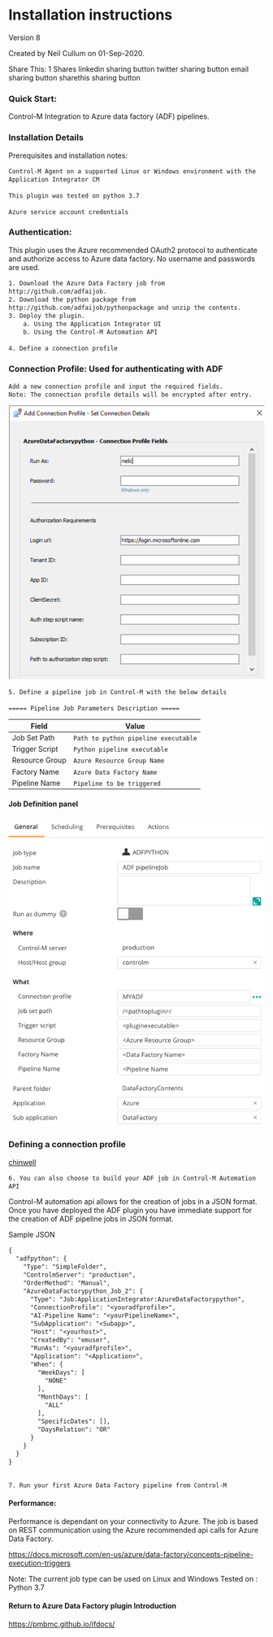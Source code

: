 # Installation instructions 
Version 8

Created by Neil Cullum on 01-Sep-2020.

Share This:
1
Shares
linkedin sharing button twitter sharing button email sharing button sharethis sharing button

 
### Quick Start:
Control-M Integration to Azure data factory (ADF) pipelines.
 
### Installation Details

Prerequisites and installation notes:
 
    Control-M Agent on a supported Linux or Windows environment with the Application Integrator CM

    This plugin was tested on python 3.7

    Azure service account credentials
  
### Authentication:
This plugin uses the Azure recommended OAuth2 protocol to authenticate and authorize access to Azure data factory.
No username and passwords are used.

   
    1. Download the Azure Data Factory job from http://github.com/adfaijob.
    2. Download the python package from http://github.com/adfaijob/pythonpackage and unzip the contents.
    3. Deploy the plugin.
        a. Using the Application Integrator UI
        b. Using the Control-M Automation API     
    
    4. Define a connection profile

### Connection Profile: Used for authenticating with ADF
    Add a new connection profile and input the required fields.
    Note: The connection profile details will be encrypted after entry.

![connectionprofile](./images/datafactconnprofimage.png)

    5. Define a pipeline job in Control-M with the below details
    
    ===== Pipeline Job Parameters Description =====

| Field | Value |
| --- | --- |
| Job Set Path | <code>Path to python pipeline executable</code> |
| Trigger Script | <code>Python pipeline executable</code> |
| Resource Group | <code>Azure Resource Group Name</code> |
| Factory Name | <code>Azure Data Factory Name</code> |
| Pipeline Name | <code>Pipeline to be triggered</code> |
 
#### Job Definition panel
 
![jobfields](./images/adfjobfields.png)

### Defining a connection profile

[chinwell](https://chinwell.com ':include :type=iframe width=100% height=400px')

    6. You can also choose to build your ADF job in Control-M Automation API

Control-M automation api allows for the creation of jobs in a JSON format.
Once you have deployed the ADF plugin you have immediate support for the creation of ADF pipeline
jobs in JSON format.

Sample JSON

```
{
  "adfpython": {
    "Type": "SimpleFolder",
    "ControlmServer": "production",
    "OrderMethod": "Manual",
    "AzureDataFactorypython_Job_2": {
      "Type": "Job:ApplicationIntegrator:AzureDataFactorypython",
      "ConnectionProfile": "<youradfprofile>",
      "AI-Pipeline Name": "<yourPipelineName>",
      "SubApplication": "<Subapp>",
      "Host": "<yourhost>",
      "CreatedBy": "emuser",
      "RunAs": "<youradfprofile>",
      "Application": "<Application>",
      "When": {
        "WeekDays": [
          "NONE"
        ],
        "MonthDays": [
          "ALL"
        ],
        "SpecificDates": [],
        "DaysRelation": "OR"
      }
    }
  }
}


``` 
    
    7. Run your first Azure Data Factory pipeline from Control-M

#### Performance:
Performance is dependant on your connectivity to Azure. The job is based on REST communication using the Azure
recommended api calls for Azure Data Factory.

https://docs.microsoft.com/en-us/azure/data-factory/concepts-pipeline-execution-triggers

Note:
    The current job type can be used on Linux and Windows
    Tested on : Python 3.7
 
 #### Return to Azure Data Factory plugin Introduction

https://pmbmc.github.io/ifdocs/

